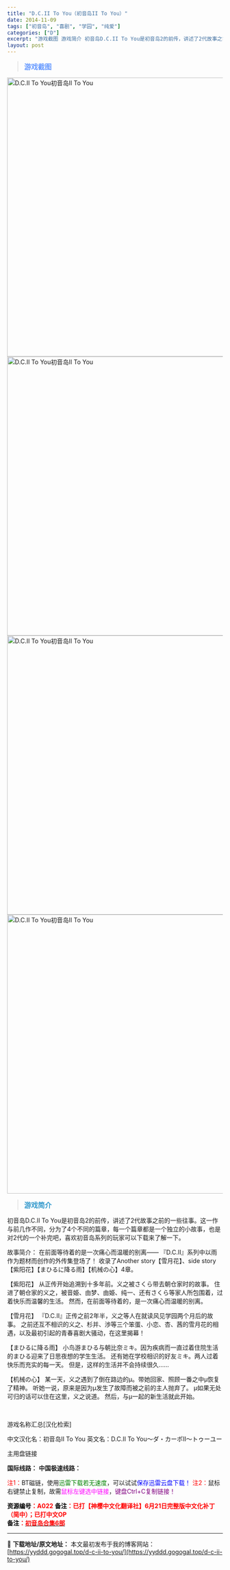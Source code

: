 ```yaml
---
title: "D.C.II To You（初音岛II To You）"
date: 2014-11-09
tags: ["初音岛", "喜剧", "学园", "纯爱"]
categories: ["D"]
excerpt: "游戏截图 游戏简介 初音岛D.C.II To You是初音岛2的前传，讲述了2代故事之前的一些往事。这一作与前几作不同，分为了4个不同的篇章，每一个篇章都是一个独立的小故事，也是对2代的一个补完吧，喜欢初音岛系列的玩家可以下载来了解一下。 故事简介： 在前面等待着的是一次痛心而温暖的别离—— 『D.&hellip;"
layout: post
---
```


<div>
<blockquote><b><span style="font-size: 12pt; color: #6699ff;">游戏截图</span></b></blockquote>
<div><img title="点击放大" src="https://yyddd.gogogal.top/wp-content/uploads/2025/04/20250429_6810ee25e1103.webp" alt="D.C.II To You初音岛II To You" width="650" /></div>
<div><img title="点击放大" src="https://yyddd.gogogal.top/wp-content/uploads/2025/04/20250429_6810ee2797188.webp" alt="D.C.II To You初音岛II To You" width="650" /></div>
<div><img title="点击放大" src="https://yyddd.gogogal.top/wp-content/uploads/2025/04/20250429_6810ee29aaa62.webp" alt="D.C.II To You初音岛II To You" width="650" /></div>
<div><img title="点击放大" src="https://yyddd.gogogal.top/wp-content/uploads/2025/04/20250429_6810ee2cb89f1.webp" alt="D.C.II To You初音岛II To You" width="650" /></div>
<blockquote><b><span style="font-size: 12pt; color: #3399cc;">游戏简介</span></b></blockquote>
<div>

初音岛D.C.II To You是初音岛2的前传，讲述了2代故事之前的一些往事。这一作与前几作不同，分为了4个不同的篇章，每一个篇章都是一个独立的小故事，也是对2代的一个补完吧，喜欢初音岛系列的玩家可以下载来了解一下。

故事简介：
在前面等待着的是一次痛心而温暖的别离——
『D.C.II』系列中以雨作为题材而创作的外传集登场了！
收录了Another story【雪月花】、side story【紫阳花】【まひるに降る雨】【机械の心】4章。

【紫阳花】
从正传开始追溯到十多年前。义之被さくら带去朝仓家时的故事。
住进了朝仓家的义之，被音姫、由梦、由姫、纯一、还有さくら等家人所包围着，过着快乐而温馨的生活。
然而，在前面等待着的，是一次痛心而温暖的别离。

【雪月花】
『D.C.II』正传之前2年半，义之等人在就读风见学园两个月后的故事。
之前还互不相识的义之、杉并、渉等三个笨蛋、小恋、杏、茜的雪月花的相遇，以及最初引起的青春喜剧大骚动，在这里揭幕！

【まひるに降る雨】
小鸟游まひる与朝比奈ミキ。因为疾病而一直过着住院生活的まひる迎来了日思夜想的学生生活。
还有她在学校相识的好友ミキ。两人过着快乐而充实的每一天。
但是，这样的生活并不会持续很久……

【机械の心】
某一天，义之遇到了倒在路边的μ。带她回家、照顾一番之中μ恢复了精神。
听她一说，原来是因为μ发生了故障而被之前的主人抛弃了。
μ如果无处可归的话可以住在这里，义之说道。
然后，与μ一起的新生活就此开始。

</div>
&nbsp;

游戏名称汇总[汉化检索]

中文汉化名：初音岛II To You
英文名：D.C.II To You～ダ・カーポII～トゥーユー

</div>
<div class="panel panel-primary">
<div class="panel-heading">主用盘链接</div>
<div class="panel-body">

<b>国际线路：</b>
<b>中国极速线路：</b>


<span style="color: #ff0000;">注1：</span>BT磁链，使用<span style="color: #008000;">迅雷下载若无速度</span>，可以试试<span style="color: #0000ff;">保存迅雷云盘下载！</span>
<span style="color: #ff0000;">注2：</span>鼠标右键禁止复制，故需<span style="color: #ff00ff;">鼠标左键选中链接</span>，<span style="color: #800080;">键盘Ctrl+C复制链接！</span>

</div>
<div class="panel-footer"><span style="color: #ff0000;"><b><span style="color: #000000;">资源编号</span>：A022</b></span>
<span style="color: #ff0000;"><b><span style="color: #000000;">备注</span>：已打【神樱中文化翻译社】6月21日完整版中文化补丁（简中）；已打中文OP</b></span></div>
<div><strong><span style="color: #ff0000;"><b><span style="color: #000000;">备注</span>：</b></span></strong><a href="/tag/初音岛/" target="_blank" rel="noopener"><strong><span style="color: #ff0000;">初音岛合集6部</span></strong></a></div>
</div>

---
📖 **下载地址/原文地址：** 本文最初发布于我的博客网站：[https://yyddd.gogogal.top/d-c-ii-to-you/](https://yyddd.gogogal.top/d-c-ii-to-you/)
